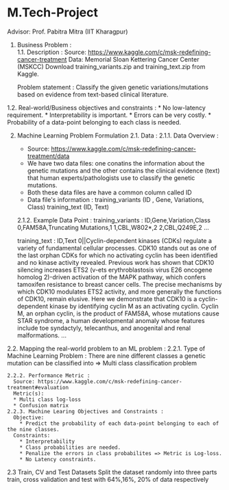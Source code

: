 # M.Tech-Project
Advisor: Prof. Pabitra Mitra (IIT Kharagpur)

1. Business Problem :</br>
  1.1. Description :
    Source: https://www.kaggle.com/c/msk-redefining-cancer-treatment
    Data: Memorial Sloan Kettering Cancer Center (MSKCC)
    Download training_variants.zip and training_text.zip from Kaggle.
    
    Problem statement :
    Classify the given genetic variations/mutations based on evidence from text-based clinical literature.
  
  1.2. Real-world/Business objectives and constraints :
    * No low-latency requirement.
    * Interpretability is important.
    * Errors can be very costly.
    * Probability of a data-point belonging to each class is needed.
    
2. Machine Learning Problem Formulation
  2.1. Data :
    2.1.1. Data Overview :
      - Source: https://www.kaggle.com/c/msk-redefining-cancer-treatment/data
      - We have two data files: one conatins the information about the genetic mutations and the other contains the clinical evidence (text) that human                     experts/pathologists use to classify the genetic mutations. 
      - Both these data files are have a common column called ID
      - Data file's information :
        training_variants (ID , Gene, Variations, Class)
        training_text (ID, Text)
      
    2.1.2. Example Data Point :
      training_variants :
        ID,Gene,Variation,Class
        0,FAM58A,Truncating Mutations,1
        1,CBL,W802*,2
        2,CBL,Q249E,2
        ...
        
      training_text :
        ID,Text
        0||Cyclin-dependent kinases (CDKs) regulate a variety of fundamental cellular processes. CDK10 stands out as one of the last orphan CDKs for which no               activating cyclin has been identified and no kinase activity revealed. Previous work has shown that CDK10 silencing increases ETS2 (v-ets erythroblastosis           virus E26 oncogene homolog 2)-driven activation of the MAPK pathway, which confers tamoxifen resistance to breast cancer cells. The precise mechanisms by           which CDK10 modulates ETS2 activity, and more generally the functions of CDK10, remain elusive. Here we demonstrate that CDK10 is a cyclin-dependent kinase         by identifying cyclin M as an activating cyclin. Cyclin M, an orphan cyclin, is the product of FAM58A, whose mutations cause STAR syndrome, a human                 developmental anomaly whose features include toe syndactyly, telecanthus, and anogenital and renal malformations. ...
        
  2.2. Mapping the real-world problem to an ML problem :
    2.2.1. Type of Machine Learning Problem :
      There are nine different classes a genetic mutation can be classified into => Multi class classification problem
    
    2.2.2. Performance Metric :
      Source: https://www.kaggle.com/c/msk-redefining-cancer-treatment#evaluation
      Metric(s): 
      * Multi class log-loss 
      * Confusion matrix 
    2.2.3. Machine Learing Objectives and Constraints :
      Objective: 
        * Predict the probability of each data-point belonging to each of the nine classes.
      Constraints:
        * Interpretability
        * Class probabilities are needed.
        * Penalize the errors in class probabilites => Metric is Log-loss.
        * No Latency constraints.
        
  2.3  Train, CV and Test Datasets
    Split the dataset randomly into three parts train, cross validation and test with 64%,16%, 20% of data respectively
   
